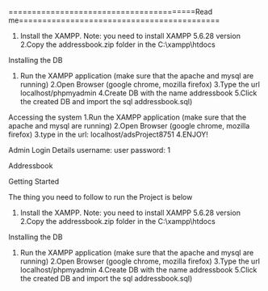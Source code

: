========================================Read me===========================================
1. Install the XAMPP. Note: you need to install XAMPP 5.6.28 version 
2.Copy the addressbook.zip folder in the C:\xampp\htdocs

Installing the DB
1. Run the XAMPP application (make sure that the apache and mysql are running)
2.Open Browser (google chrome, mozilla firefox)
3.Type the url localhost/phpmyadmin
4.Create DB with the name addressbook
5.Click the created DB and import the sql addressbook.sql)

Accessing the system
1.Run the XAMPP application (make sure that the apache and mysql are running)
2.Open Browser (google chrome, mozilla firefox)
3.type in the url: localhost/adsProject8751 
4.ENJOY!


Admin Login Details
username: user
password: 1

Addressbook

Getting Started

The thing you need to follow to run the Project is below

1. Install the XAMPP. Note: you need to install XAMPP 5.6.28 version 
2.Copy the addressbook.zip folder in the C:\xampp\htdocs

Installing the DB
1. Run the XAMPP application (make sure that the apache and mysql are running)
2.Open Browser (google chrome, mozilla firefox)
3.Type the url localhost/phpmyadmin
4.Create DB with the name addressbook
5.Click the created DB and import the sql addressbook.sql)

